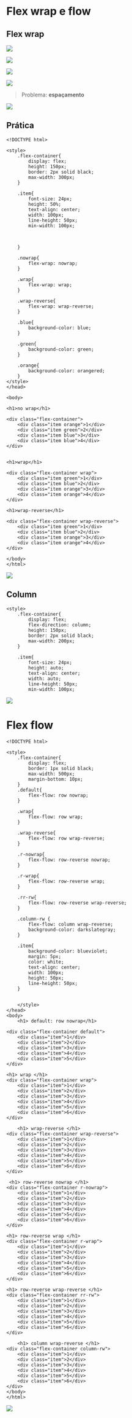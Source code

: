 # Flex wrap e flow

## Flex wrap

![](https://imgur.com/h7RKzwq.jpg)

![](https://imgur.com/00D6r7W.jpg)

![](https://imgur.com/r3tRMW3.jpg)

![](https://imgur.com/m1z0FV8.jpg)

> Problema: **espaçamento**


![](https://imgur.com/wGt2oOv.jpg)

## Prática

    <!DOCTYPE html>
<html lang="en">
<head>
    <meta charset="UTF-8">
    <meta http-equiv="X-UA-Compatible" content="IE=edge">
    <meta name="viewport" content="width=device-width, initial-scale=1.0">
    <title>Fundamentos - Flex Wrap</title>

    <style>
        .flex-container{
            display: flex;
            height: 150px;
            border: 2px solid black;
            max-width: 300px;
        }

        .item{
            font-size: 24px;
            height: 50%;
            text-align: center;
            width: 100px;
            line-height: 50px;
            min-width: 100px;


            
        }

        .nowrap{
            flex-wrap: nowrap;
        }

        .wrap{
            flex-wrap: wrap;
        }

        .wrap-reverse{
            flex-wrap: wrap-reverse;
        }

        .blue{
            background-color: blue;
        }

        .green{
            background-color: green;
        }

        .orange{
            background-color: orangered;
        }
    </style>
    </head>

    <body>

    <h1>no wrap</h1>

    <div class="flex-container">
        <div class="item orange">1</div>
        <div class="item green">2</div>
        <div class="item blue">3</div>
        <div class="item blue">4</div>
    </div>

    
    <h1>wrap</h1>

    <div class="flex-container wrap">
        <div class="item green">1</div>
        <div class="item blue">2</div>
        <div class="item orange">3</div>
        <div class="item orange">4</div>
    </div>
    
    <h1>wrap-reverse</h1>

    <div class="flex-container wrap-reverse">
        <div class="item green">1</div>
        <div class="item blue">2</div>
        <div class="item orange">3</div>
        <div class="item orange">4</div>
    </div>

    </body>
    </html>
    
 ![](https://imgur.com/1ElOwKZ.jpg)
 
 ## Column
 
    <style>
        .flex-container{
            display: flex;
            flex-direction: column;
            height: 150px;
            border: 2px solid black;
            max-width: 200px;
        }

        .item{
            font-size: 24px;
            height: auto;
            text-align: center;
            width: auto;
            line-height: 50px;
            min-width: 100px;
            

![](https://imgur.com/YdUmAcM.jpg)

# Flex flow

    <!DOCTYPE html>
<html lang="en">
<head>
    <meta charset="UTF-8">
    <meta http-equiv="X-UA-Compatible" content="IE=edge">
    <meta name="viewport" content="width=device-width, initial-scale=1.0">
    <title>Fundamentos - Flex flow</title>

    <style>
        .flex-container{
            display: flex;
            border: 1px solid black;
            max-width: 500px;
            margin-bottom: 10px;
        }
        .default{
            flex-flow: row nowrap;
        }

        .wrap{
            flex-flow: row wrap;
        }

        .wrap-reverse{
            flex-flow: row wrap-reverse;
        }
        
        .r-nowrap{
            flex-flow: row-reverse nowrap;
        }

        .r-wrap{
            flex-flow: row-reverse wrap;
        }

        .rr-rw{
            flex-flow: row-reverse wrap-reverse;
        }
        
        .column-rw {
            flex-flow: column wrap-reverse;
            background-color: darkslategray;
        }
        
        .item{
            background-color: blueviolet;
            margin: 5px;
            color: white;
            text-align: center;
            width: 100px;
            height: 50px;
            line-height: 50px;
        }


        </style>
    </head>
    <body>
        <h1> default: row nowrap</h1>
    
    <div class="flex-container default">
        <div class="item">1</div>
        <div class="item">2</div>
        <div class="item">3</div>
        <div class="item">4</div>
        <div class="item">5</div>
    </div>

    <h1> wrap </h1>
    <div class="flex-container wrap">
        <div class="item">1</div>
        <div class="item">2</div>
        <div class="item">3</div>
        <div class="item">4</div>
        <div class="item">5</div>
        <div class="item">6</div>
    </div>

        <h1> wrap-reverse </h1>
    <div class="flex-container wrap-reverse">
        <div class="item">1</div>
        <div class="item">2</div>
        <div class="item">3</div>
        <div class="item">4</div>
        <div class="item">5</div>
        <div class="item">6</div>
    </div>

     <h1> row-reverse nowrap </h1>
    <div class="flex-container r-nowrap">
        <div class="item">1</div>
        <div class="item">2</div>
        <div class="item">3</div>
        <div class="item">4</div>
        <div class="item">5</div>
        <div class="item">6</div>
    </div>

    <h1> row-reverse wrap </h1>
    <div class="flex-container r-wrap">
        <div class="item">1</div>
        <div class="item">2</div>
        <div class="item">3</div>
        <div class="item">4</div>
        <div class="item">5</div>
        <div class="item">6</div>
    </div>

    <h1> row-reverse wrap-reverse </h1>
    <div class="flex-container rr-rw">
        <div class="item">1</div>
        <div class="item">2</div>
        <div class="item">3</div>
        <div class="item">4</div>
        <div class="item">5</div>
        <div class="item">6</div>
    </div>
    
        <h1> column wrap-reverse </h1>
    <div class="flex-container column-rw">
        <div class="item">1</div>
        <div class="item">2</div>
        <div class="item">3</div>
        <div class="item">4</div>
        <div class="item">5</div>
        <div class="item">6</div>
    </div>
    </body>
    </html>
    
![](https://imgur.com/zPi90uJ.jpg)

